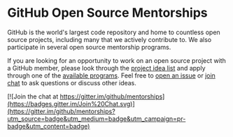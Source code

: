 # GitHub Open Source Mentorships

GitHub is the world's largest code repository and home to countless open source projects, including many that we actively contribute to. We also participate in several open source mentorship programs.

If you are looking for an opportunity to work on an open source project with a GitHub member, please look through the [project idea list][project] and apply through one of the [available programs][program]. Feel free to [open an issue](https://github.com/github/mentorships/labels/question) or [join chat](https://gitter.im/github/mentorships) to ask questions or discuss other ideas.

[![Join the chat at https://gitter.im/github/mentorships](https://badges.gitter.im/Join%20Chat.svg)](https://gitter.im/github/mentorships?utm_source=badge&utm_medium=badge&utm_campaign=pr-badge&utm_content=badge)

[project]: https://github.com/github/mentorships/labels/project
[program]: https://github.com/github/mentorships/labels/program
[question]: https://github.com/github/mentorships/labels/question
